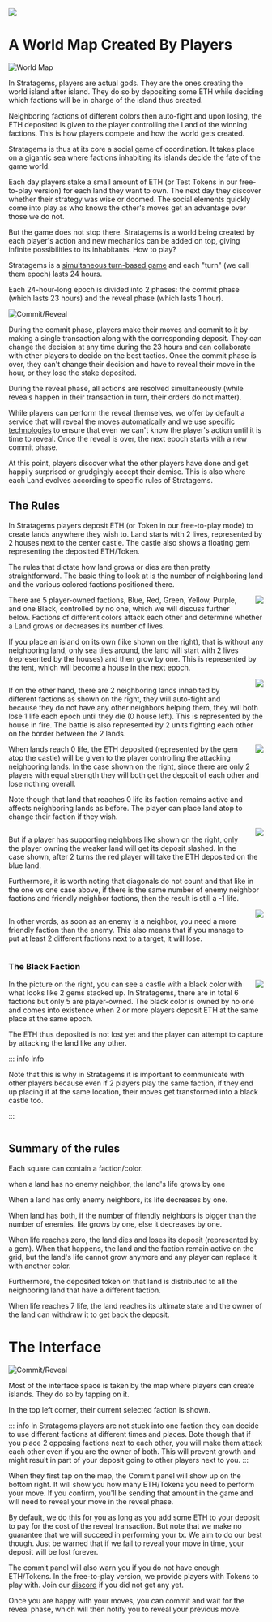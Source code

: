 <style>
/* no title on notes */
.custom-block-title {
    display: none;
}
</style>

![](/public/title.png)

# A World Map Created By Players

![World Map](/public/images/map-example-01.png)

In Stratagems, players are actual gods. They are the ones creating the world island after island. They do so by depositing some ETH while deciding which factions will be in charge of the island thus created.

Neighboring factions of different colors then auto-fight and upon losing, the ETH deposited is given to the player controlling the Land of the winning factions. This is how players compete and how the world gets created.

Stratagems is thus at its core a social game of coordination. It takes place on a gigantic sea where factions inhabiting its islands decide the fate of the game world.

Each day players stake a small amount of ETH (or Test Tokens in our free-to-play version) for each land they want to own. The next day they discover whether their strategy was wise or doomed. The social elements quickly come into play as who knows the other's moves get an advantage over those we do not.

But the game does not stop there. Stratagems is a world being created by each player's action and new mechanics can be added on top, giving infinite possibilities to its inhabitants.
How to play?

Stratagems is a [simultaneous turn-based game](https://en.wikipedia.org/wiki/Timekeeping_in_games#Simultaneously_executed_and_clock-based_turns) and each "turn" (we call them epoch) lasts 24 hours.

Each 24-hour-long epoch is divided into 2 phases: the commit phase (which lasts 23 hours) and the reveal phase (which lasts 1 hour).

![Commit/Reveal](/public//images/commit-reveal.png)

During the commit phase, players make their moves and commit to it by making a single transaction along with the corresponding deposit. They can change the decision at any time during the 23 hours and can collaborate with other players to decide on the best tactics. Once the commit phase is over, they can't change their decision and have to reveal their move in the hour, or they lose the stake deposited.

During the reveal phase, all actions are resolved simultaneously (while reveals happen in their transaction in turn, their orders do not matter).

While players can perform the reveal themselves, we offer by default a service that will reveal the moves automatically and we use [specific technologies](https://fuzd.dev) to ensure that even we can't know the player's action until it is time to reveal. Once the reveal is over, the next epoch starts with a new commit phase.

At this point, players discover what the other players have done and get happily surprised or grudgingly accept their demise. This is also where each Land evolves according to specific rules of Stratagems.

## The Rules

In Stratagems players deposit ETH (or Token in our free-to-play mode) to create lands anywhere they wish to. Land starts with 2 lives, represented by 2 houses next to the center castle. The castle also shows a floating gem representing the deposited ETH/Token.

The rules that dictate how land grows or dies are then pretty straightforward. The basic thing to look at is the number of neighboring land and the various colored factions positioned there.

<img style="float: right; max-width: 40%;margin-left:1rem;margin-bottom:1rem;" src="/public/images/rules/single.png" >

There are 5 player-owned factions, Blue, Red, Green, Yellow, Purple, and one Black, controlled by no one, which we will discuss further below. Factions of different colors attack each other and determine whether a Land grows or decreases its number of lives.

If you place an island on its own (like shown on the right), that is without any neighboring land, only sea tiles around, the land will start with 2 lives (represented by the houses) and then grow by one. This is represented by the tent, which will become a house in the next epoch.

<div style="clear: right;"> </div>

<img style="float: right; max-width: 40%;margin-left:1rem;margin-bottom:1rem;" src="/public/images/rules/two.png" >

If on the other hand, there are 2 neighboring lands inhabited by different factions as shown on the right, they will auto-fight and because they do not have any other neighbors helping them, they will both lose 1 life each epoch until they die (0 house left). This is represented by the house in fire. The battle is also represented by 2 units fighting each other on the border between the 2 lands.

<img style="float: right; max-width: 40%;margin-left:1rem;margin-bottom:1rem;" src="/public/images/rules/two-next-next.png" >

When lands reach 0 life, the ETH deposited (represented by the gem atop the castle) will be given to the player controlling the attacking neighboring lands. In the case shown on the right, since there are only 2 players with equal strength they will both get the deposit of each other and lose nothing overall.

Note though that land that reaches 0 life its faction remains active and affects neighboring lands as before. The player can place land atop to change their faction if they wish.

<div style="clear: right;"> </div>

<img style="float: right; max-width: 40%;margin-left:1rem;margin-bottom:1rem;" src="/public/images/rules/attack-strategy-01.png" >

But if a player has supporting neighbors like shown on the right, only the player owning the weaker land will get its deposit slashed. In the case shown, after 2 turns the red player will take the ETH deposited on the blue land.

<!-- Note that when a land is under attack and losing against its neighbors, it can only lose 1 land per epoch. The same applies to gaining life. As seen on the surrounding screen, the red land on the corner has 2 red neighbors yet they only grow by one.

<img style="float: right; max-width: 40%;margin-left:1rem;margin-bottom:1rem;" src="/public/images/rules/surrounded.png" > -->

Furthermore, it is worth noting that diagonals do not count and that like in the one vs one case above, if there is the same number of enemy neighbor factions and friendly neighbor factions, then the result is still a -1 life.

<div style="clear: right;"> </div>

<img style="float: right; max-width: 40%;margin-left:1rem;margin-bottom:1rem;" src="/public/images/rules/neighborhoud-02.png" >

In other words, as soon as an enemy is a neighbor, you need a more friendly faction than the enemy. This also means that if you manage to put at least 2 different factions next to a target, it will lose.

<div style="clear: right;"> </div>

### The Black Faction

<img style="float: right; max-width: 40%;margin-left:1rem;margin-bottom:1rem;" src="/public/images/rules/evil-01.png" >

In the picture on the right, you can see a castle with a black color with what looks like 2 gems stacked up. In Stratagems, there are in total 6 factions but only 5 are player-owned. The black color is owned by no one and comes into existence when 2 or more players deposit ETH at the same place at the same epoch.

The ETH thus deposited is not lost yet and the player can attempt to capture by attacking the land like any other.

::: info Info

Note that this is why in Stratagems it is important to communicate with other players because even if 2 players play the same faction, if they end up placing it at the same location, their moves get transformed into a black castle too.

:::

<div style="clear: right;"> </div>

## Summary of the rules

Each square can contain a faction/color.

when a land has no enemy neighbor, the land's life grows by one

When a land has only enemy neighbors, its life decreases by one.

When land has both, if the number of friendly neighbors is bigger than the number of enemies, life grows by one, else it decreases by one.

When life reaches zero, the land dies and loses its deposit (represented by a gem). When that happens, the land and the faction remain active on the grid, but the land's life cannot grow anymore and any player can replace it with another color.

Furthermore, the deposited token on that land is distributed to all the neighboring land that have a different faction.

When life reaches 7 life, the land reaches its ultimate state and the owner of the land can withdraw it to get back the deposit.

# The Interface

![Commit/Reveal](/public/images/interface-01.png)

Most of the interface space is taken by the map where players can create islands. They do so by tapping on it.

In the top left corner, their current selected faction is shown.

::: info
In Stratagems players are not stuck into one faction they can decide to use different factions at different times and places. Bote though that if you place 2 opposing factions next to each other, you will make them attack each other even if you are the owner of both. This will prevent growth and might result in part of your deposit going to other players next to you.
:::

When they first tap on the map, the Commit panel will show up on the bottom right. It will show you how many ETH/Tokens you need to perform your move. If you confirm, you'll be sending that amount in the game and will need to reveal your move in the reveal phase.

By default, we do this for you as long as you add some ETH to your deposit to pay for the cost of the reveal transaction. But note that we make no guarantee that we will succeed in performing your tx. We aim to do our best though. Just be warned that if we fail to reveal your move in time, your deposit will be lost forever.

The commit panel will also warn you if you do not have enough ETH/Tokens. In the free-to-play version, we provide players with Tokens to play with. Join our [discord](https://discord.gg/Qb4gr2ekfr) if you did not get any yet.

Once you are happy with your moves, you can commit and wait for the reveal phase, which will then notify you to reveal your previous move.
